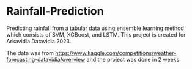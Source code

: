 # Rainfall-Prediction
Predicting rainfall from a tabular data using ensemble learning method which consists of SVM, XGBoost, and LSTM. This project is created for Arkavidia Datavidia 2023.

The data was from https://www.kaggle.com/competitions/weather-forecasting-datavidia/overview and the project was done in 2 weeks.
